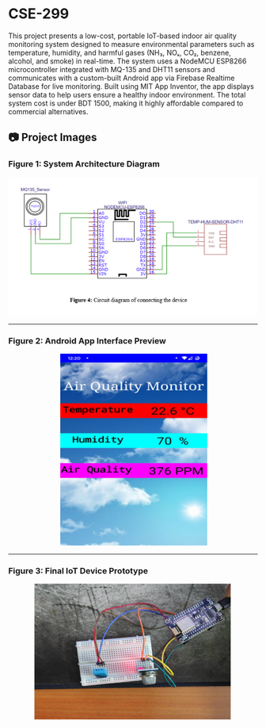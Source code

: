 # CSE-299
This project presents a low-cost, portable IoT-based indoor air quality monitoring system designed to measure environmental parameters such as temperature, humidity, and harmful gases (NH₃, NOₓ, CO₂, benzene, alcohol, and smoke) in real-time. The system uses a NodeMCU ESP8266 microcontroller integrated with MQ-135 and DHT11 sensors and communicates with a custom-built Android app via Firebase Realtime Database for live monitoring. Built using MIT App Inventor, the app displays sensor data to help users ensure a healthy indoor environment. The total system cost is under BDT 1500, making it highly affordable compared to commercial alternatives.

## 📷 Project Images

### Figure 1: System Architecture Diagram
<p align="center">
  <img src="Img/Diagram.png" alt="System Diagram" width="600"/>
</p>

---

### Figure 2: Android App Interface Preview
<p align="center">
  <img src="Img/App.png" alt="App Preview" width="300"/>
</p>

---

### Figure 3: Final IoT Device Prototype
<p align="center">
  <img src="Img/Device.png" alt="Device" width="400"/>
</p>
